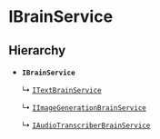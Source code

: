 # IBrainService

## Hierarchy

- **`IBrainService`**

  ↳ [`ITextBrainService`](ITextBrainService.md)

  ↳ [`IImageGenerationBrainService`](IImageGenerationBrainService.md)

  ↳ [`IAudioTranscriberBrainService`](IAudioTranscriberBrainService.md)
